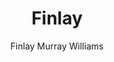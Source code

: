 ---
title: Finlay
summary: Contains Finlay's posts
description: Contains Finlay's posts
author: ["Finlay Murray Williams"]
---